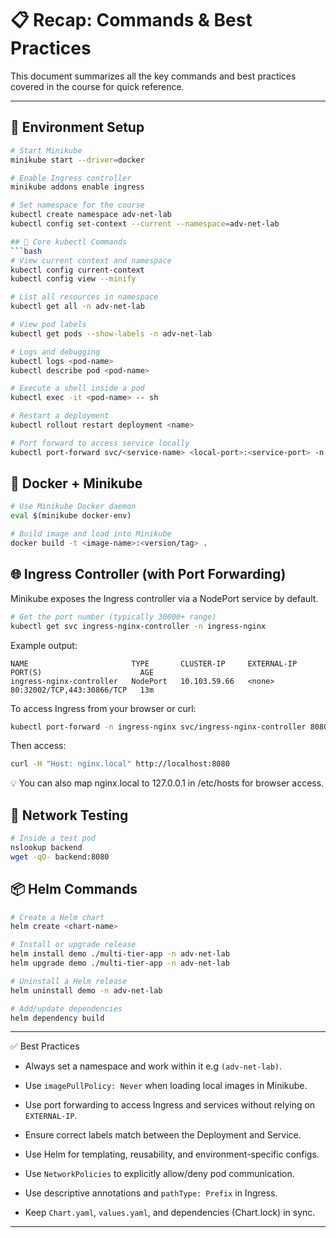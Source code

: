 # 📋 Recap: Commands & Best Practices

This document summarizes all the key commands and best practices covered in the course for quick reference.

---

## 🧰 Environment Setup

```bash
# Start Minikube
minikube start --driver=docker

# Enable Ingress controller
minikube addons enable ingress

# Set namespace for the course
kubectl create namespace adv-net-lab
kubectl config set-context --current --namespace=adv-net-lab

## 🔧 Core kubectl Commands
```bash
# View current context and namespace
kubectl config current-context
kubectl config view --minify

# List all resources in namespace
kubectl get all -n adv-net-lab

# View pod labels
kubectl get pods --show-labels -n adv-net-lab

# Logs and debugging
kubectl logs <pod-name>
kubectl describe pod <pod-name>

# Execute a shell inside a pod
kubectl exec -it <pod-name> -- sh

# Restart a deployment
kubectl rollout restart deployment <name>

# Port forward to access service locally
kubectl port-forward svc/<service-name> <local-port>:<service-port> -n <namespace>

```

## 🚀 Docker + Minikube
``` bash
# Use Minikube Docker daemon
eval $(minikube docker-env)

# Build image and load into Minikube
docker build -t <image-name>:<version/tag> .

```

## 🌐 Ingress Controller (with Port Forwarding)
Minikube exposes the Ingress controller via a NodePort service by default.

``` bash
# Get the port number (typically 30000+ range)
kubectl get svc ingress-nginx-controller -n ingress-nginx
```
Example output:

``` pgsql
NAME                       TYPE       CLUSTER-IP     EXTERNAL-IP   PORT(S)                      AGE
ingress-nginx-controller   NodePort   10.103.59.66   <none>        80:32002/TCP,443:30866/TCP   13m
```

To access Ingress from your browser or curl:

``` bash
kubectl port-forward -n ingress-nginx svc/ingress-nginx-controller 8080:80
```

Then access:
```bash
curl -H "Host: nginx.local" http://localhost:8080
```

💡 You can also map nginx.local to 127.0.0.1 in /etc/hosts for browser access.

## 🧪 Network Testing

``` bash
# Inside a test pod
nslookup backend
wget -qO- backend:8080
```

## 📦 Helm Commands
``` bash
# Create a Helm chart
helm create <chart-name>

# Install or upgrade release
helm install demo ./multi-tier-app -n adv-net-lab
helm upgrade demo ./multi-tier-app -n adv-net-lab

# Uninstall a Helm release
helm uninstall demo -n adv-net-lab

# Add/update dependencies
helm dependency build
```

---

✅ Best Practices
- Always set a namespace and work within it e.g ```(adv-net-lab)```.

- Use ```imagePullPolicy: Never``` when loading local images in Minikube.

- Use port forwarding to access Ingress and services without relying on ```EXTERNAL-IP```.

- Ensure correct labels match between the Deployment and Service.

- Use Helm for templating, reusability, and environment-specific configs.

- Use ```NetworkPolicies``` to explicitly allow/deny pod communication.

- Use descriptive annotations and ```pathType: Prefix``` in Ingress.

- Keep ```Chart.yaml```, ```values.yaml```, and dependencies (Chart.lock) in sync.


---



